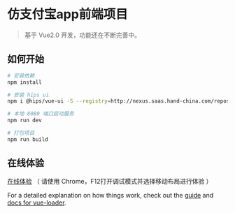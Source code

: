 # 仿支付宝app前端项目

> 基于 Vue2.0 开发，功能还在不断完善中。

## 如何开始

``` bash
# 安装依赖
npm install

# 安装 hips ui
npm i @hips/vue-ui -S --registry=http://nexus.saas.hand-china.com/repository/hzero-npm-group/

# 本地 8080 端口启动服务
npm run dev

# 打包项目
npm run build
```

## 在线体验
 [在线体验](https://humiao7.github.io/vue-demo.github.io/#/tabs) （ 请使用 Chrome，F12打开调试模式并选择移动布局进行体验 ）

For a detailed explanation on how things work, check out the [guide](http://vuejs-templates.github.io/webpack/) and [docs for vue-loader](http://vuejs.github.io/vue-loader).